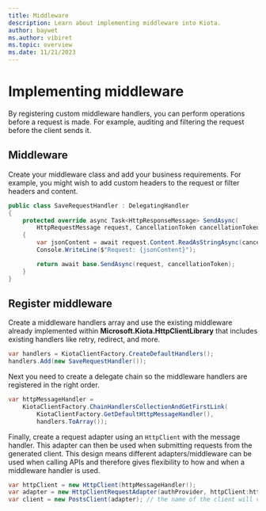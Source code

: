 ```yaml
---
title: Middleware
description: Learn about implementing middleware into Kiota.
author: baywet
ms.author: vibiret
ms.topic: overview
ms.date: 11/21/2023
---
```


# Implementing middleware

By registering custom middleware handlers, you can perform operations before a request is made. For example, auditing and filtering the request before the client sends it.

## Middleware

Create your middleware class and add your business requirements. For example, you might wish to add custom headers to the request or filter headers and content.

```csharp
public class SaveRequestHandler : DelegatingHandler
{
    protected override async Task<HttpResponseMessage> SendAsync(
        HttpRequestMessage request, CancellationToken cancellationToken)
    {
        var jsonContent = await request.Content.ReadAsStringAsync(cancellationToken);
        Console.WriteLine($"Request: {jsonContent}");

        return await base.SendAsync(request, cancellationToken);
    }
}
```

## Register middleware

Create a middleware handlers array and use the existing middleware already implemented within **Microsoft.Kiota.HttpClientLibrary** that includes existing handlers like retry, redirect, and more.

```csharp
var handlers = KiotaClientFactory.CreateDefaultHandlers();
handlers.Add(new SaveRequestHandler());
```

Next you need to create a delegate chain so the middleware handlers are registered in the right order.

```csharp
var httpMessageHandler =
    KiotaClientFactory.ChainHandlersCollectionAndGetFirstLink(
        KiotaClientFactory.GetDefaultHttpMessageHandler(),
        handlers.ToArray());
```

Finally, create a request adapter using an `HttpClient` with the message handler. This adapter can then be used when submitting requests from the generated client. This design means different adapters/middleware can be used when calling APIs and therefore gives flexibility to how and when a middleware handler is used.

```csharp
var httpClient = new HttpClient(httpMessageHandler!);
var adapter = new HttpClientRequestAdapter(authProvider, httpClient:httpClient);
var client = new PostsClient(adapter); // the name of the client will vary based on your generation parameters
```
